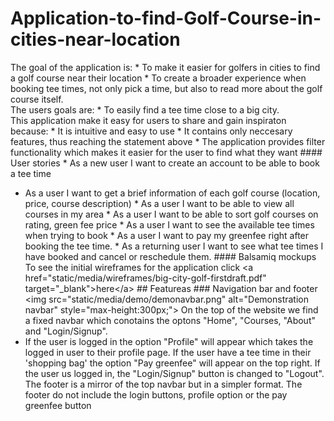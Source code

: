 # Application-to-find-Golf-Course-in-cities-near-location
 The goal of the application is: * To make it easier for golfers in cities to find a golf course near their location * To create a broader experience when booking tee times, not only pick a time, but also to read more about the golf course itself.  
 The users goals are: * To easily find a tee time close to a big city.  
 This application make it easy for users to share and gain inspiraton because: * It is intuitive and easy to use  * It contains only neccesary features, thus reaching the statement above * The application provides filter functionality which makes it easier for the user to find what they want  #### User stories  * As a new user I want to create an account to be able to book a tee time 
* As a user I want to get a brief information of each golf course (location, price, course description) * As a user I want to be able to view all courses in my area * As a user I want to be able to sort golf courses on rating, green fee price * As a user I want to see the available tee times when trying to book * As a user I want to pay my greenfee right after booking the tee time.  * As a returning user I want to see what tee times I have booked and cancel or reschedule them.  #### Balsamiq mockups  To see the initial wireframes for the application click &lt;a href="static/media/wireframes/big-city-golf-firstdraft.pdf" target="_blank">here&lt;/a>  ## Featureas  ### Navigation bar and footer   &lt;img src="static/media/demo/demonavbar.png" alt="Demonstration navbar" style="max-height:300px;">  On the top of the website we find a fixed navbar which conotains the optons "Home", "Courses, "About" and "Login/Signup".  
* If the user is logged in the option "Profile" will appear which takes the logged in user to their profile page.  If the user have a tee time in their 'shopping bag' the option "Pay greenfee" will appear on the top right. If the user us logged in, the "Login/Signup" button is changed to "Logout".   The footer is a mirror of the top navbar but in a simpler format. The footer do not include the login buttons, profile option or the pay greenfee button
